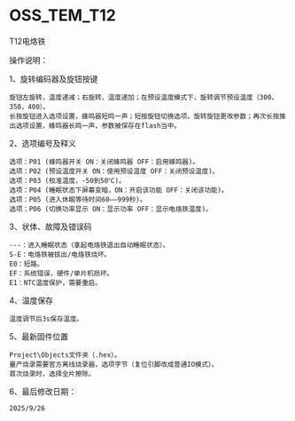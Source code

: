 # OSS_TEM_T12
T12电烙铁

操作说明：

1、旋转编码器及旋钮按键

    旋钮左旋转，温度递减；右旋转，温度递加；在预设温度模式下，旋转调节预设温度（300，350，400）。
    长按旋钮进入选项设置，蜂鸣器短鸣一声；短按旋钮切换选项，旋转旋钮更改参数；再次长按推出选项设置，蜂鸣器长鸣一声，参数被保存在flash当中。

2、选项编号及释义

    选项：P01 (蜂鸣器开关 ON：关闭蜂鸣器 OFF：启用蜂鸣器)。
    选项：P02 (预设温度开关 ON：使用预设温度 OFF：关闭预设温度)。
    选项：P03 (校准温度，-50到50℃)。
    选项：P04 (睡眠状态下屏幕变暗，ON：开启该功能 OFF：关闭该功能)。
    选项：P05 (进入休眠等待时间60——999秒)。
    选项：P06 (切换功率显示 ON：显示功率 OFF：显示电烙铁温度)。

3、状体、故障及错误码

    ---：进入睡眠状态（拿起电烙铁退出自动睡眠状态）。
    S-E：电烙铁被拔出/电烙铁烧坏。
    E0：短路。
    EF：系统错误，硬件/单片机损坏。
    E1：NTC温度保护，需要重启。

4、温度保存

    温度调节后3s保存温度。

5、最新固件位置

    Project\Objects文件夹（.hex）。
    量产烧录需要官方离线烧录器，选项字节（复位引脚改成普通IO模式）。
    首次烧录时，选择全片擦除。

6、最后修改日期：

    2025/9/26